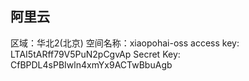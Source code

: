 ## 阿里云
区域：华北2(北京)
空间名称：xiaopohai-oss
access key: LTAI5tARff79V5PuN2pCgvAp
Secret Key: CfBPDL4sPBIwln4xmYx9ACTwBbuAgb


